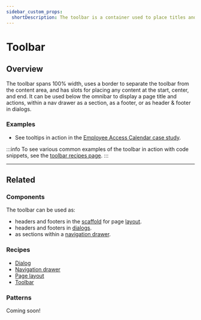 ```yaml
---
sidebar_custom_props:
  shortDescription: The toolbar is a container used to place titles and actions and align them with consistent spacing and positioning.
---
```


# Toolbar

<ComponentVisual
  figmaUrl=""
  storybookUrl="https://forge.tylerdev.io/main/?path=/story/components-toolbar--default" />

## Overview

The toolbar spans 100% width, uses a border to separate the toolbar from the content area, and has slots for placing any content at the start, center, and end. It can be used below the omnibar to display a page title and actions, within a nav drawer as a section, as a footer, or as header & footer in dialogs.

### Examples

- See tooltips in action in the [Employee Access Calendar case study](/case-studies/ess-calendar).

:::info
To see various common examples of the toolbar in action with code snippets, see the [toolbar recipes page](/recipes/toolbar).
:::

---

## Related 

### Components

The toolbar can be used as:
- headers and footers in the [scaffold](/components/layouts/scaffold) for page [layout](/core-patterns/layout/intro).
- headers and footers in [dialogs](/components/notifications-and-message/dialog).
- as sections within a [navigation drawer](/components/navigation/drawer).

### Recipes

- [Dialog](/recipes/dialog)
- [Navigation drawer](/recipes/navigation-drawer)
- [Page layout](/recipes/page-layout)
- [Toolbar](/recipes/toolbar)

### Patterns

Coming soon!
